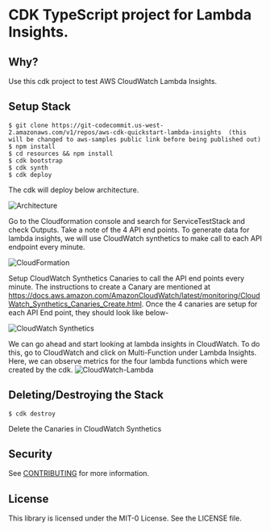 # CDK TypeScript project for Lambda Insights.

## Why?

Use this cdk project to test AWS CloudWatch Lambda Insights.

## Setup Stack

```
$ git clone https://git-codecommit.us-west-2.amazonaws.com/v1/repos/aws-cdk-quickstart-lambda-insights  (this will be changed to aws-samples public link before being published out)
$ npm install 
$ cd resources && npm install 
$ cdk bootstrap   
$ cdk synth       
$ cdk deploy      
```

The cdk will deploy below architecture.

![Architecture](/images/architecture.png)

Go to the Cloudformation console and search for ServiceTestStack and check Outputs. Take a note of the 4 API end points.  To generate data for lambda insights, we will use CloudWatch synthetics to make call to each API endpoint every minute.

![CloudFormation](/images/CloudFormation-outputs.png)

Setup CloudWatch Synthetics Canaries to call the API end points every minute. The instructions to create a Canary are mentioned at https://docs.aws.amazon.com/AmazonCloudWatch/latest/monitoring/CloudWatch_Synthetics_Canaries_Create.html.
Once the 4 canaries are setup for each API End point, they should look like below-

![CloudWatch Synthetics](/images/CloudWatch-Synthetics.png)

We can go ahead and start looking at lambda insights in CloudWatch. To do this, go to CloudWatch and click on Multi-Function under Lambda Insights. Here, we can observe metrics for the four lambda functions which were created by the cdk.
![CloudWatch-Lambda](/images/CloudWatch-Lambda.png)

## Deleting/Destroying the Stack

```
$ cdk destroy
```

Delete the Canaries in CloudWatch Synthetics

## Security

See [CONTRIBUTING](CONTRIBUTING.md#security-issue-notifications) for more information.

## License

This library is licensed under the MIT-0 License. See the LICENSE file.

